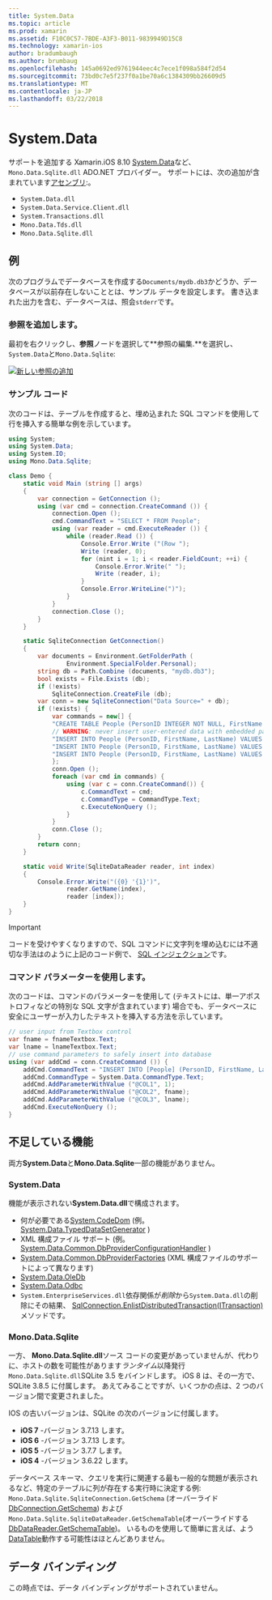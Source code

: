 ```yaml
---
title: System.Data
ms.topic: article
ms.prod: xamarin
ms.assetid: F10C0C57-7BDE-A3F3-B011-9839949D15C8
ms.technology: xamarin-ios
author: bradumbaugh
ms.author: brumbaug
ms.openlocfilehash: 145a0692ed9761944eec4c7ece1f098a584f2d54
ms.sourcegitcommit: 73bd0c7e5f237f0a1be70a6c1384309bb26609d5
ms.translationtype: MT
ms.contentlocale: ja-JP
ms.lasthandoff: 03/22/2018
---
```

# <a name="systemdata"></a>System.Data

サポートを追加する Xamarin.iOS 8.10 [System.Data](https://developer.xamarin.com/api/namespace/System.Data/)など、 `Mono.Data.Sqlite.dll` ADO.NET プロバイダー。 サポートには、次の追加が含まれています[アセンブリ](~/cross-platform/internals/available-assemblies.md):。

-  `System.Data.dll`
-  `System.Data.Service.Client.dll`
-  `System.Transactions.dll`
-  `Mono.Data.Tds.dll`
-  `Mono.Data.Sqlite.dll`


<a name="Example" />

## <a name="example"></a>例

次のプログラムでデータベースを作成する`Documents/mydb.db3`かどうか、データベースが以前存在しないこととは、サンプル データを設定します。 書き込まれた出力を含む、データベースは、照会`stderr`です。

### <a name="add-references"></a>参照を追加します。

最初を右クリックし、**参照**ノードを選択して**参照の編集.**を選択し、`System.Data`と`Mono.Data.Sqlite`:

[![](system.data-images/edit-references-sml.png "新しい参照の追加")](system.data-images/edit-references.png#lightbox)

### <a name="sample-code"></a>サンプル コード

次のコードは、テーブルを作成すると、埋め込まれた SQL コマンドを使用して行を挿入する簡単な例を示しています。

```csharp
using System;
using System.Data;
using System.IO;
using Mono.Data.Sqlite;

class Demo {
    static void Main (string [] args)
    {
        var connection = GetConnection ();
        using (var cmd = connection.CreateCommand ()) {
            connection.Open ();
            cmd.CommandText = "SELECT * FROM People";
            using (var reader = cmd.ExecuteReader ()) {
                while (reader.Read ()) {
                    Console.Error.Write ("(Row ");
                    Write (reader, 0);
                    for (nint i = 1; i < reader.FieldCount; ++i) {
                        Console.Error.Write(" ");
                        Write (reader, i);
                    }
                    Console.Error.WriteLine(")");
                }
            }
            connection.Close ();
        }
    }

    static SqliteConnection GetConnection()
    {
        var documents = Environment.GetFolderPath (
                Environment.SpecialFolder.Personal);
        string db = Path.Combine (documents, "mydb.db3");
        bool exists = File.Exists (db);
        if (!exists)
            SqliteConnection.CreateFile (db);
        var conn = new SqliteConnection("Data Source=" + db);
        if (!exists) {
            var commands = new[] {
            "CREATE TABLE People (PersonID INTEGER NOT NULL, FirstName ntext, LastName ntext)",
            // WARNING: never insert user-entered data with embedded parameter values
            "INSERT INTO People (PersonID, FirstName, LastName) VALUES (1, 'First', 'Last')",
            "INSERT INTO People (PersonID, FirstName, LastName) VALUES (2, 'Dewey', 'Cheatem')",
            "INSERT INTO People (PersonID, FirstName, LastName) VALUES (3, 'And', 'How')",
            };
            conn.Open ();
            foreach (var cmd in commands) {
                using (var c = conn.CreateCommand()) {
                    c.CommandText = cmd;
                    c.CommandType = CommandType.Text;
                    c.ExecuteNonQuery ();
                }
            }
            conn.Close ();
        }
        return conn;
    }

    static void Write(SqliteDataReader reader, int index)
    {
        Console.Error.Write("({0} '{1}')",
                reader.GetName(index),
                reader [index]);
    }
}
```

> [!IMPORTANT]
> コードを受けやすくなりますので、SQL コマンドに文字列を埋め込むには不適切な手法はのように上記のコード例で、 [SQL インジェクション](http://en.wikipedia.org/wiki/SQL_injection)です。


### <a name="using-command-parameters"></a>コマンド パラメーターを使用します。

次のコードは、コマンドのパラメーターを使用して (テキストには、単一アポストロフィなどの特別な SQL 文字が含まれています) 場合でも、データベースに安全にユーザーが入力したテキストを挿入する方法を示しています。

```csharp
// user input from Textbox control
var fname = fnameTextbox.Text;
var lname = lnameTextbox.Text;
// use command parameters to safely insert into database
using (var addCmd = conn.CreateCommand ()) {
    addCmd.CommandText = "INSERT INTO [People] (PersonID, FirstName, LastName) VALUES (@COL1, @COL2, @COL3)";
    addCmd.CommandType = System.Data.CommandType.Text;
    addCmd.AddParameterWithValue ("@COL1", 1);
    addCmd.AddParameterWithValue ("@COL2", fname);
    addCmd.AddParameterWithValue ("@COL3", lname);
    addCmd.ExecuteNonQuery ();
}
```

<a name="Missing_Functionality" />

## <a name="missing-functionality"></a>不足している機能

両方**System.Data**と**Mono.Data.Sqlite**一部の機能がありません。

<a name="System.Data" />

### <a name="systemdata"></a>System.Data

機能が表示されない**System.Data.dll**で構成されます。

-  何が必要である[System.CodeDom](https://developer.xamarin.com/api/namespace/System.CodeDom/) (例。 [System.Data.TypedDataSetGenerator](https://developer.xamarin.com/api/type/System.Data.TypedDataSetGenerator/) )
-  XML 構成ファイル サポート (例。 [System.Data.Common.DbProviderConfigurationHandler](https://developer.xamarin.com/api/type/System.Data.Common.DbProviderConfigurationHandler/) )
-   [System.Data.Common.DbProviderFactories](https://developer.xamarin.com/api/type/System.Data.Common.DbProviderFactories/) (XML 構成ファイルのサポートによって異なります)
-   [System.Data.OleDb](https://developer.xamarin.com/api/namespace/System.Data.OleDb/)
-   [System.Data.Odbc](https://developer.xamarin.com/api/namespace/System.Data.Odbc/)
-  `System.EnterpriseServices.dll`依存関係が*削除*から`System.Data.dll`の削除にその結果、 [SqlConnection.EnlistDistributedTransaction(ITransaction)](https://developer.xamarin.com/api/member/System.Data.SqlClient.SqlConnection.EnlistDistributedTransaction/(System.EnterpriseServices.ITransaction))メソッドです。


<a name="Mono.Data.Sqlite" />

### <a name="monodatasqlite"></a>Mono.Data.Sqlite

一方、 **Mono.Data.Sqlite.dll**ソース コードの変更があっていませんが、代わりに、ホストの数を可能性があります*ランタイム*以降発行`Mono.Data.Sqlite.dll`SQLite 3.5 をバインドします。 iOS 8 は、その一方で、SQLite 3.8.5 に付属します。 あえてみることですが、いくつかの点は、2 つのバージョン間で変更されました。

IOS の古いバージョンは、SQLite の次のバージョンに付属します。

- **iOS 7** -バージョン 3.7.13 します。
- **iOS 6** -バージョン 3.7.13 します。
- **iOS 5** -バージョン 3.7.7 します。
- **iOS 4** -バージョン 3.6.22 します。

データベース スキーマ、クエリを実行に関連する最も一般的な問題が表示されるなど、特定のテーブルに列が存在する実行時に決定する例: `Mono.Data.Sqlite.SqliteConnection.GetSchema` (オーバーライド[DbConnection.GetSchema](https://developer.xamarin.com/api/member/System.Data.Common.DbConnection.GetSchema/)) および`Mono.Data.Sqlite.SqliteDataReader.GetSchemaTable`(オーバーライドする[DbDataReader.GetSchemaTable](https://developer.xamarin.com/api/member/System.Data.Common.DbDataReader.GetSchemaTable/))。 いるものを使用して簡単に言えば、よう[DataTable](https://developer.xamarin.com/api/type/System.Data.DataTable/)動作する可能性はほとんどありません。

<a name="Data_Binding" />

## <a name="data-binding"></a>データ バインディング

この時点では、データ バインディングがサポートされていません。

